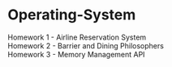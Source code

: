 # Operating-System
Homework 1 - Airline Reservation System                                                                                                                                                 
Homework 2 - Barrier and Dining Philosophers                                                                                                                                          
Homework 3 - Memory Management API
